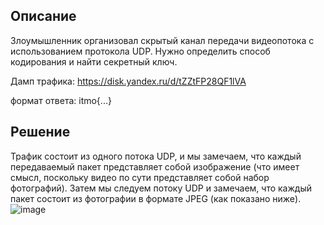 ## Описание

Злоумышленник организовал скрытый канал передачи видеопотока с использованием протокола UDP. Нужно определить способ кодирования и найти секретный ключ.

Дамп трафика: https://disk.yandex.ru/d/tZZtFP28QF1lVA

формат ответа: itmo{...}

## Решение
Трафик состоит из одного потока UDP, и мы замечаем, что каждый передаваемый пакет представляет собой изображение (что имеет смысл, поскольку видео по сути представляет собой набор фотографий). Затем мы следуем потоку UDP и замечаем, что каждый пакет состоит из фотографии в формате JPEG (как показано ниже).
![image](https://user-images.githubusercontent.com/49597727/146970353-c013a19f-f3ca-4f5d-9783-275784d71c49.png)
